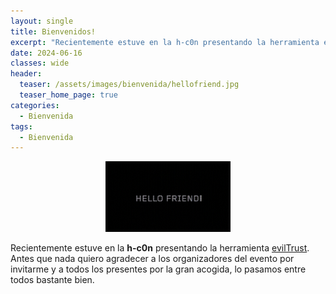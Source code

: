 ```yaml
---
layout: single
title: Bienvenidos!
excerpt: "Recientemente estuve en la h-c0n presentando la herramienta evilTrust. En este artículo, comento la utilidad de la herramienta para todos aquellos que la quieran probar. Gracias a los organizadores del evento por invitarme y a todos los presentes por la gran acogida."
date: 2024-06-16
classes: wide
header:
  teaser: /assets/images/bienvenida/hellofriend.jpg
  teaser_home_page: true
categories:
  - Bienvenida
tags:
  - Bienvenida
---
```


<p align="center">
<img src="/assets/images/bienvenida/hellofriend.jpg" width="200">
</p>

Recientemente estuve en la **h-c0n** presentando la herramienta [evilTrust](https://github.com/s4vitar/evilTrust). Antes que nada quiero agradecer a los organizadores del evento por invitarme y a todos los presentes por la gran acogida, lo pasamos entre todos bastante bien.

